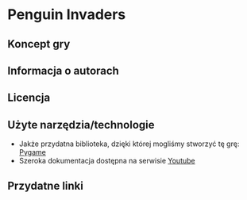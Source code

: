 # Penguin Invaders

## Koncept gry

## Informacja o autorach

## Licencja

## Użyte narzędzia/technologie
- Jakże przydatna biblioteka, dzięki której mogliśmy stworzyć tę grę: [Pygame](https://www.pygame.org)
- Szeroka dokumentacja dostępna na serwisie [Youtube](https://youtube.com)
## Przydatne linki